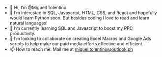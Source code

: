 - 👋 Hi, I’m @MiguelLTolentino
- 👀 I’m interested in SQL, Javascript, HTML, CSS, and React and hopefully would learn Python soon. But besides coding I love to read and learn natural languages!
- 🌱 I’m currently learning SQL and Javascript to boost my PPC productivity.
- 💞️ I’m looking to collaborate on creating Excel Macros and Google Ads scripts to help make our paid media efforts effective and efficient. 
- 📫 How to reach me: 
Mail me at miguel.tolentino@outlook.ph

<!---
MiguelLTolentino/MiguelLTolentino is a ✨ special ✨ repository because its `README.md` (this file) appears on your GitHub profile.
You can click the Preview link to take a look at your changes.
--->
